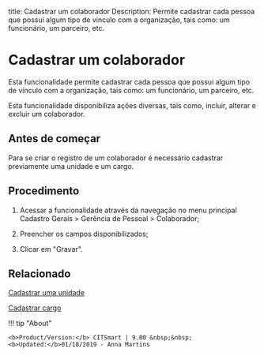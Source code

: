 title: Cadastrar um colaborador
Description: Permite cadastrar cada pessoa que possui algum tipo de vínculo com a organização, tais como: um funcionário, um parceiro, etc.
# Cadastrar um colaborador

Esta funcionalidade permite cadastrar cada pessoa que possui algum tipo de
vínculo com a organização, tais como: um funcionário, um parceiro, etc.

Esta funcionalidade disponibiliza ações diversas, tais como, incluir, alterar e
excluir um colaborador.

Antes de começar
--------------------

Para se criar o registro de um colaborador é necessário cadastrar previamente
uma unidade e um cargo.

Procedimento
----------------

1.  Acessar a funcionalidade através da navegação no menu principal Cadastro
    Gerais \> Gerência de Pessoal \> Colaborador;

2.  Preencher os campos disponibilizados;

3.  Clicar em "Gravar".


Relacionado
-------

[Cadastrar uma unidade](/pt-br/citsmart-platform-9/platform-administration/region-and-language/register-unit.html)

[Cadastrar cargo](/pt-br/citsmart-platform-9/initial-settings/access-settings/user/position.html)

!!! tip "About"

    <b>Product/Version:</b> CITSmart | 9.00 &nbsp;&nbsp;
    <b>Updated:</b>01/18/2019 - Anna Martins
